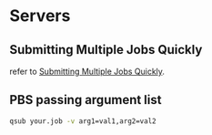 # Servers

## Submitting Multiple Jobs Quickly

refer to [Submitting Multiple Jobs Quickly](http://www.pace.gatech.edu/submitting-multiple-jobs-quickly).

## PBS passing argument list

```bash
qsub your.job -v arg1=val1,arg2=val2
```